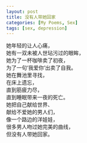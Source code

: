 ```yaml
---
layout: post
title: 没有人带她回家
categories: [My Poems, Sex]
tags: [sex, depression]
---
```


她年轻的让人心痛，  
她有一双未被人世玷污过的眼眸，  
她为了一杯咖啡卖了初夜，  
为了一句‘我爱你’出卖了自我。  
她在舞池里寻找，  
在床上遗忘，  
直到筋疲力尽，  
直到睡眠带来一夜的死亡。  
她把自己献给世界、  
献给不爱她的男人们，  
像一个路边的洋娃娃，  
很多男人吻过她完美的曲线，  
但没有人带她回家。
